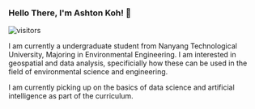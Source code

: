 ### **Hello There, I'm Ashton Koh!** 👋

![visitors](https://visitor-badge.glitch.me/badge?page_id=apocrypheus.apocrypheus&left_color=grey&right_color=orange)


I am currently a undergraduate student from Nanyang Technological University, Majoring in Environmental Engineering. I am interested in geospatial and data analysis, specificially how these can be used in the field of environmental science and engineering. 

I am currently picking up on the basics of data science and artificial intelligence as part of the curriculum.

<!---
Apocrypheus/Apocrypheus is a ✨ special ✨ repository because its `README.md` (this file) appears on your GitHub profile.
You can click the Preview link to take a look at your changes.
--->
